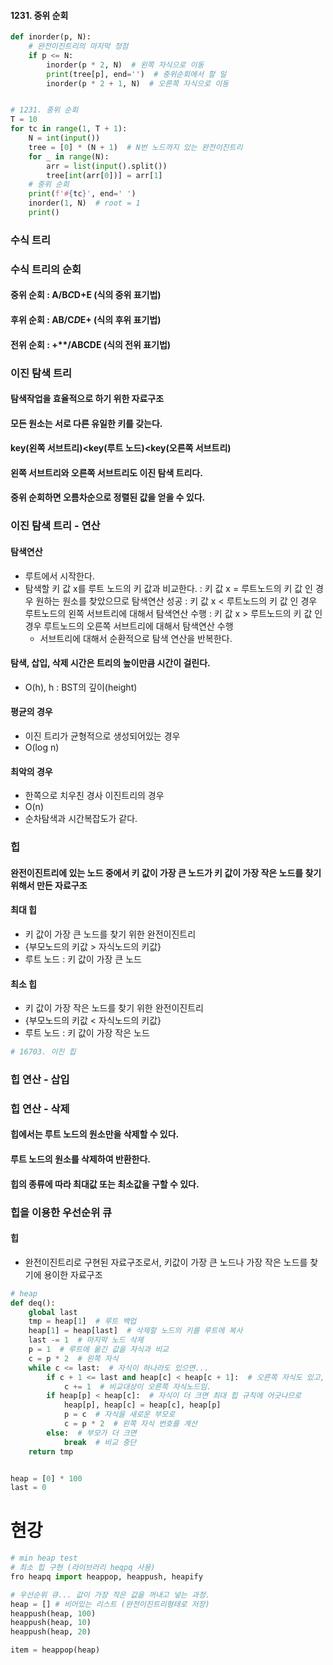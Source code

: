 ﻿#### 1231. 중위 순회

```python
def inorder(p, N):
    # 완전이진트리의 마지막 정점
    if p <= N:
        inorder(p * 2, N)  # 왼쪽 자식으로 이동
        print(tree[p], end='')  # 중위순회에서 할 일
        inorder(p * 2 + 1, N)  # 오른쪽 자식으로 이동


# 1231. 중위 순회
T = 10
for tc in range(1, T + 1):
    N = int(input())
    tree = [0] * (N + 1)  # N번 노드까지 있는 완전이진트리
    for _ in range(N):
        arr = list(input().split())
        tree[int(arr[0])] = arr[1]
    # 중위 순회
    print(f'#{tc}', end=' ')
    inorder(1, N)  # root = 1
    print()
```

### 수식 트리

### 수식 트리의 순회

#### 중위 순회 : A/B*C*D+E (식의 중위 표기법)

#### 후위 순회 : AB/C*D*E+ (식의 후위 표기법)

#### 전위 순회 : +**/ABCDE (식의 전위 표기법)

### 이진 탐색 트리

#### 탐색작업을 효율적으로 하기 위한 자료구조

#### 모든 원소는 서로 다른 유일한 키를 갖는다.

#### key(왼쪽 서브트리)<key(루트 노드)<key(오른쪽 서브트리)

#### 왼쪽 서브트리와 오른쪽 서브트리도 이진 탐색 트리다.

#### 중위 순회하면 오름차순으로 정렬된 값을 얻을 수 있다.

### 이진 탐색 트리 - 연산

#### 탐색연산

* 루트에서 시작한다.
* 탐색할 키 값 x를 루트 노드의 키 값과 비교한다.
  : 키 값 x = 루트노드의 키 값 인 경우 원하는 원소를 찾았으므로 탐색연산 성공
  : 키 값 x < 루트노드의 키 값 인 경우 루트노드의 왼쪽 서브트리에 대해서 탐색연산 수행
  : 키 값 x > 루트노드의 키 값 인 경우 루트노드의 오른쪽 서브트리에 대해서 탐색연산 수행
  * 서브트리에 대해서 순환적으로 탐색 연산을 반복한다.

#### 탐색, 삽입, 삭제 시간은 트리의 높이만큼 시간이 걸린다.

* O(h), h : BST의 깊이(height)

#### 평균의 경우

* 이진 트리가 균형적으로 생성되어있는 경우
* O(log n)

#### 최악의 경우

* 한쪽으로 치우친 경사 이진트리의 경우
* O(n)
* 순차탐색과 시간복잡도가 같다.

### 힙

#### 완전이진트리에 있는 노드 중에서 키 값이 가장 큰 노드가 키 값이 가장 작은 노드를 찾기 위해서 만든 자료구조

#### 최대 힙

* 키 값이 가장 큰 노드를 찾기 위한 완전이진트리
* {부모노드의 키값 > 자식노드의 키값}
* 루트 노드 : 키 값이 가장 큰 노드

#### 최소 힙

* 키 값이 가장 작은 노드를 찾기 위한 완전이진트리
* {부모노드의 키값 < 자식노드의 키값}
* 루트 노드 : 키 값이 가장 작은 노드

```python
# 16703. 이진 힙

```

### 힙 연산 - 삽입

### 힙 연산 - 삭제

#### 힙에서는 루트 노드의 원소만을 삭제할 수 있다.

#### 루트 노드의 원소를 삭제하여 반환한다.

#### 힙의 종류에 따라 최대값 또는 최소값을 구할 수 있다.

### 힙을 이용한 우선순위 큐

#### 힙

* 완전이진트리로 구현된 자료구조로서, 키값이 가장 큰 노드나 가장 작은 노드를 찾기에 용이한 자료구조

```python
# heap
def deq():
    global last
    tmp = heap[1]  # 루트 백업
    heap[1] = heap[last]  # 삭제할 노드의 키를 루트에 복사
    last -= 1  # 마지막 노드 삭제
    p = 1  # 루트에 옮긴 값을 자식과 비교
    c = p * 2  # 왼쪽 자식
    while c <= last:  # 자식이 하나라도 있으면...
        if c + 1 <= last and heap[c] < heap[c + 1]:  # 오른쪽 자식도 있고, 오른쪽 자식이 더 크면...
            c += 1  # 비교대상이 오른쪽 자식노드임.
        if heap[p] < heap[c]:  # 자식이 더 크면 최대 힙 규칙에 어긋나므로
            heap[p], heap[c] = heap[c], heap[p]
            p = c  # 자식을 새로운 부모로
            c = p * 2  # 왼쪽 자식 번호를 계산
        else:  # 부모가 더 크면
            break  # 비교 중단
    return tmp


heap = [0] * 100
last = 0
```

# 현강
```python
# min heap test
# 최소 힙 구현 (라이브러리 heqpq 사용)
fro heapq import heappop, heappush, heapify

# 우선순위 큐... 값이 가장 작은 값을 꺼내고 넣는 과정.
heap = [] # 비어있는 리스트 (완전이진트리형태로 저장)
heappush(heap, 100)
heappush(heap, 10)
heappush(heap, 20)

item = heappop(heap)
```

























